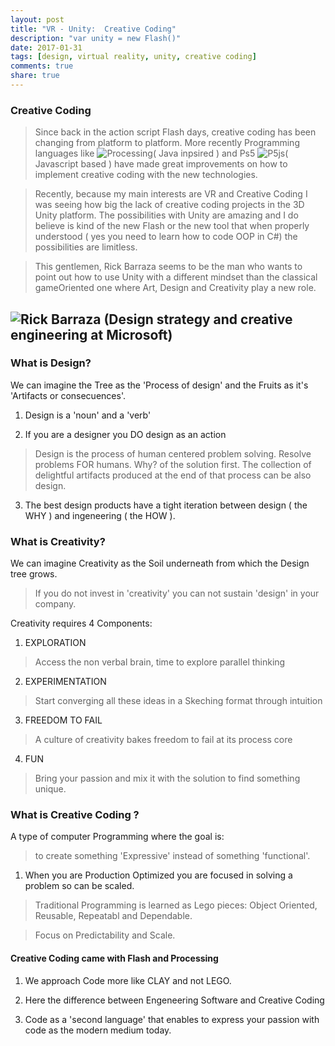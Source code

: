 ```yaml
---
layout: post
title: "VR - Unity:  Creative Coding"
description: "var unity = new Flash()"
date: 2017-01-31
tags: [design, virtual reality, unity, creative coding]
comments: true
share: true
---
```


### Creative Coding

> Since back in the action script Flash days, creative coding has been changing from platform to platform.
More recently Programming languages like ![Processing](https://processing.org/)( Java inpsired ) and Ps5 ![P5js](https://p5js.org/)( Javascript based ) have made 
great improvements on how to implement creative coding with the new technologies.

> Recently, because my main interests are VR and Creative Coding I was seeing how big the lack of creative coding projects
in the 3D Unity platform. The possibilities with Unity are amazing and I do believe is kind of the new Flash or the new tool
that when properly understood ( yes you need to learn how to code OOP in C#) the possibilities are limitless.

> This gentlemen, Rick Barraza seems to be the man who wants to point out how to use Unity with a different mindset than the
classical gameOriented one where Art, Design and Creativity play a new role. 

## ![Rick Barraza ](http://rbarraza.com/) (Design strategy and creative engineering at Microsoft)

### What is Design?

We can imagine the Tree as the 'Process of design' and the Fruits as it's 'Artifacts or consecuences'.

1. Design is a 'noun' and a 'verb'

2. If you are a designer you DO design as an action

> Design is the process of human centered problem solving. Resolve problems FOR humans. Why? of the solution first.
> The collection of delightful artifacts produced at the end of that process can be also design.

3. The best design products have a tight iteration between design ( the WHY ) and ingeneering ( the HOW ).

### What is Creativity?

We can imagine Creativity as the Soil underneath from which the Design tree grows.

>  If you do not invest in 'creativity' you can not sustain 'design' in your company.

Creativity requires 4 Components:

1. EXPLORATION
> Access the non verbal brain, time to explore parallel thinking

2. EXPERIMENTATION
> Start converging all these ideas in a Skeching format through intuition

3. FREEDOM TO FAIL
> A culture of creativity bakes freedom to fail at its process core

4. FUN
> Bring your passion and  mix it with the solution to find something unique.

### What is Creative Coding ?

A type of computer Programming where the goal is: 
> to create something 'Expressive' instead of something 'functional'.

1. When you are Production Optimized you are focused in solving a problem so can be scaled.

> Traditional Programming is learned as Lego pieces: Object Oriented, Reusable, Repeatabl and Dependable.

> Focus on Predictability and Scale.

#### Creative Coding came with Flash and Processing

1. We approach Code more like CLAY and not LEGO.

2. Here the difference between Engeneering Software and Creative Coding

3. Code as a 'second language' that enables to express your passion with code as the modern medium today.
